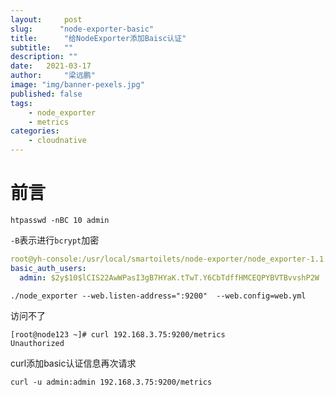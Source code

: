 ```yaml
---
layout:     post 
slug:      "node-exporter-basic"
title:      "给NodeExporter添加Baisc认证"
subtitle:   ""
description: ""
date:   2021-03-17
author:     "梁远鹏"
image: "img/banner-pexels.jpg"
published: false
tags:
    - node_exporter
    - metrics
categories: 
    - cloudnative
---  
```


# 前言  

```shell
htpasswd -nBC 10 admin
```  

`-B`表示进行`bcrypt`加密  


```yaml
root@yh-console:/usr/local/smartoilets/node-exporter/node_exporter-1.1.2.linux-amd64# cat web.yml 
basic_auth_users:
  admin: $2y$10$lCIS22AwWPasI3gB7HYaK.tTwT.Y6CbTdffHMCEQPYBVTBvvshP2W
```

```shell
./node_exporter --web.listen-address=":9200"  --web.config=web.yml
```  

访问不了 

```shell
[root@node123 ~]# curl 192.168.3.75:9200/metrics
Unauthorized
```  

curl添加basic认证信息再次请求  
```shell
curl -u admin:admin 192.168.3.75:9200/metrics
```